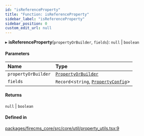 ```yaml
---
id: "isReferenceProperty"
title: "Function: isReferenceProperty"
sidebar_label: "isReferenceProperty"
sidebar_position: 0
custom_edit_url: null
---
```


▸ **isReferenceProperty**(`propertyOrBuilder`, `fields`): ``null`` \| `boolean`

#### Parameters

| Name | Type |
| :------ | :------ |
| `propertyOrBuilder` | [`PropertyOrBuilder`](../types/PropertyOrBuilder.md) |
| `fields` | `Record`\<`string`, [`PropertyConfig`](../types/PropertyConfig.md)\> |

#### Returns

``null`` \| `boolean`

#### Defined in

[packages/firecms_core/src/core/util/property_utils.tsx:9](https://github.com/FireCMSco/firecms/blob/d45f3739/packages/firecms_core/src/core/util/property_utils.tsx#L9)
